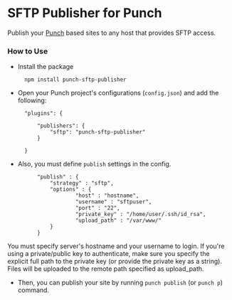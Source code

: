 # SFTP Publisher for Punch 

Publish your [Punch](http://laktek.github.com/punch) based sites to any host that provides SFTP access.

### How to Use 

* Install the package
	
		npm install punch-sftp-publisher

* Open your Punch project's configurations (`config.json`) and add the following:

		"plugins": {

			"publishers": {
				"sftp": "punch-sftp-publisher" 
			}

		}

* Also, you must define `publish` settings in the config. 

			"publish" : {
				"strategy" : "sftp",
				"options" : {
						"host" : "hostname",
						"username" : "sftpuser",
						"port" : "22",
						"private_key" : "/home/user/.ssh/id_rsa",
						"upload_path" : "/var/www/"
				}
			}

You must specify server's hostname and your username to login. If you're using a private/public key to authenticate, make sure you specify the explicit full path to the private key (or provide the private key as a string). Files will be uploaded to the remote path specified as upload_path.

* Then, you can publish your site by running `punch publish` (or `punch p`) command.

